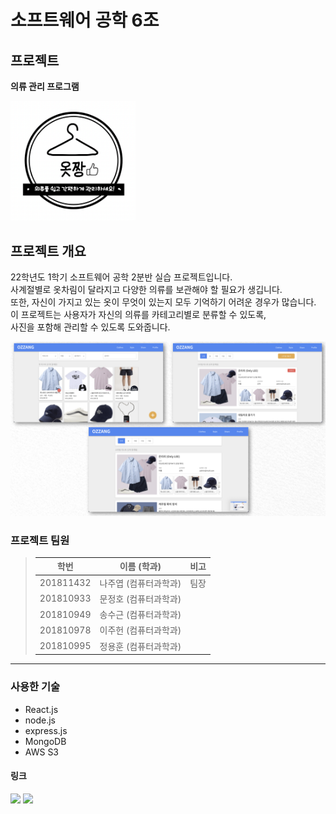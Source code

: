# 소프트웨어 공학 6조

## 프로젝트

**의류 관리 프로그램**

<!-- ![옷짱 로고](./assets/logo.png){width=40%} -->
<img src="assets/logo.png" width="200px" >

## 프로젝트 개요

22학년도 1학기 소프트웨어 공학 2분반 실습 프로젝트입니다.  
사계절별로 옷차림이 달라지고 다양한 의류를 보관해야 할 필요가 생깁니다.  
또한, 자신이 가지고 있는 옷이 무엇이 있는지 모두 기억하기 어려운 경우가 많습니다.  
이 프로젝트는 사용자가 자신의 의류를 카테고리별로 분류할 수 있도록,  
사진을 포함해 관리할 수 있도록 도와줍니다.

![시스템 개요](./assets/systeminfo.png)

### 프로젝트 팀원

> | 학번      | 이름 (학과)           | 비고 |
> | --------- | --------------------- | ---- |
> | 201811432 | 나주엽 (컴퓨터과학과) | 팀장 |
> | 201810933 | 문정호 (컴퓨터과학과) |      |
> | 201810949 | 송수근 (컴퓨터과학과) |      |
> | 201810978 | 이주헌 (컴퓨터과학과) |      |
> | 201810995 | 정용훈 (컴퓨터과학과) |      |

---

### 사용한 기술

- React.js
- node.js
- express.js
- MongoDB
- AWS S3

#### 링크

<a href="https://www.notion.so/6-a95b4c2689104ca9b492f9e45100214c"><img src="https://img.shields.io/badge/Notion-white?style=flat-square&logo=Notion&logoColor=black"/></a>
<a href="https://discord.gg/ny7RyAqF"><img src="https://img.shields.io/badge/Discord-white?style=flat-square&logo=Discord&logoColor=#5865F2"/></a>
